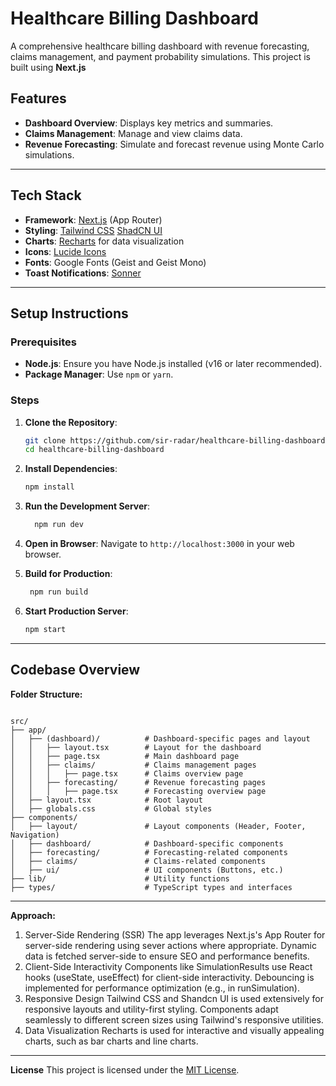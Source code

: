 # Healthcare Billing Dashboard

A comprehensive healthcare billing dashboard with revenue forecasting, claims management, and payment probability simulations. This project is built using **Next.js**

## Features

- **Dashboard Overview**: Displays key metrics and summaries.
- **Claims Management**: Manage and view claims data.
- **Revenue Forecasting**: Simulate and forecast revenue using Monte Carlo simulations.

---

## Tech Stack

- **Framework**: [Next.js](https://nextjs.org/) (App Router)
- **Styling**: [Tailwind CSS](https://tailwindcss.com/) [ShadCN UI](https://ui.shadcn.com/)
- **Charts**: [Recharts](https://recharts.org/) for data visualization
- **Icons**: [Lucide Icons](https://lucide.dev/)
- **Fonts**: Google Fonts (Geist and Geist Mono)
- **Toast Notifications**: [Sonner](https://sonner.dev/)

---

## Setup Instructions

### Prerequisites

- **Node.js**: Ensure you have Node.js installed (v16 or later recommended).
- **Package Manager**: Use `npm` or `yarn`.

### Steps

1. **Clone the Repository**:

   ```bash
   git clone https://github.com/sir-radar/healthcare-billing-dashboard.git
   cd healthcare-billing-dashboard
   ```

2. **Install Dependencies**:
   ```bash
   npm install
   ```
3. **Run the Development Server**:
   ```bash
     npm run dev
   ```
4. **Open in Browser**:
   Navigate to `http://localhost:3000` in your web browser.
5. **Build for Production**:
   ```bash
    npm run build
   ```
6. **Start Production Server**:
   ```bash
   npm start
   ```
---


## Codebase Overview

**Folder Structure:**

```

src/
├── app/
│   ├── (dashboard)/          # Dashboard-specific pages and layout
│   │   ├── layout.tsx        # Layout for the dashboard
│   │   ├── page.tsx          # Main dashboard page
│   │   ├── claims/           # Claims management pages
│   │   │   ├── page.tsx      # Claims overview page
│   │   ├── forecasting/      # Revenue forecasting pages
│   │   │   ├── page.tsx      # Forecasting overview page
│   ├── layout.tsx            # Root layout
│   ├── globals.css           # Global styles
├── components/
│   ├── layout/               # Layout components (Header, Footer, Navigation)
│   ├── dashboard/            # Dashboard-specific components
│   ├── forecasting/          # Forecasting-related components
│   ├── claims/               # Claims-related components
│   ├── ui/                   # UI components (Buttons, etc.)
├── lib/                      # Utility functions
├── types/                    # TypeScript types and interfaces

```

---

**Approach:**

1. Server-Side Rendering (SSR)
The app leverages Next.js's App Router for server-side rendering using sever actions where appropriate.
Dynamic data is fetched server-side to ensure SEO and performance benefits.
2. Client-Side Interactivity
Components like SimulationResults use React hooks (useState, useEffect) for client-side interactivity.
Debouncing is implemented for performance optimization (e.g., in runSimulation).
3. Responsive Design
Tailwind CSS and Shandcn UI is used extensively for responsive layouts and utility-first styling.
Components adapt seamlessly to different screen sizes using Tailwind's responsive utilities.
4. Data Visualization
Recharts is used for interactive and visually appealing charts, such as bar charts and line charts.

---

**License**
This project is licensed under the [MIT License](LICENSE).